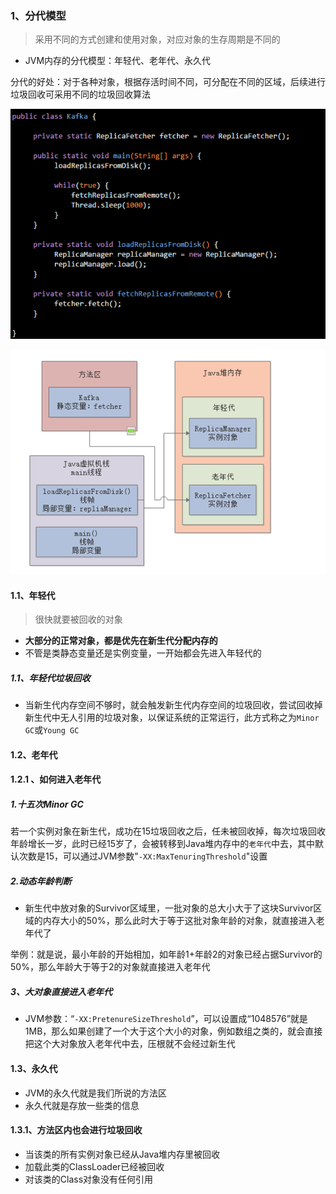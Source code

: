 ### 1、分代模型

> 采用不同的方式创建和使用对象，对应对象的生存周期是不同的

- JVM内存的分代模型：年轻代、老年代、永久代

分代的好处：对于各种对象，根据存活时间不同，可分配在不同的区域，后续进行垃圾回收可采用不同的垃圾回收算法



![1609846931545](../../../image/1609846931545.png)

![1609847467040](../../../image/1609847467040.png)

#### 1.1、年轻代

> 很快就要被回收的对象

- **大部分的正常对象，都是优先在新生代分配内存的**
- 不管是类静态变量还是实例变量，一开始都会先进入年轻代的

##### 1.1、年轻代垃圾回收

- 当新生代内存空间不够时，就会触发新生代内存空间的垃圾回收，尝试回收掉新生代中无人引用的垃圾对象，以保证系统的正常运行，此方式称之为`Minor GC`或`Young GC`

#### 1.2、老年代



#### 1.2.1 、如何进入老年代

##### 1.十五次Minor GC

若一个实例对象在新生代，成功在15垃圾回收之后，任未被回收掉，每次垃圾回收年龄增长一岁，此时已经15岁了，会被转移到Java堆内存中的`老年代`中去，其中默认次数是15，可以通过JVM参数"`-XX:MaxTenuringThreshold`"设置

##### 2.动态年龄判断

- 新生代中放对象的Survivor区域里，一批对象的总大小大于了这块Survivor区域的内存大小的50%，那么此时大于等于这批对象年龄的对象，就直接进入老年代了

举例：就是说，最小年龄的开始相加，如年龄1+年龄2的对象已经占据Survivor的50%，那么年龄大于等于2的对象就直接进入老年代

##### 3、大对象直接进入老年代

- JVM参数：“`-XX:PretenureSizeThreshold`”，可以设置成“1048576”就是1MB，那么如果创建了一个大于这个大小的对象，例如数组之类的，就会直接把这个大对象放入老年代中去，压根就不会经过新生代



#### 1.3、永久代

- JVM的永久代就是我们所说的方法区
- 永久代就是存放一些类的信息

#### 1.3.1、方法区内也会进行垃圾回收

- 当该类的所有实例对象已经从Java堆内存里被回收
- 加载此类的ClassLoader已经被回收
- 对该类的Class对象没有任何引用

